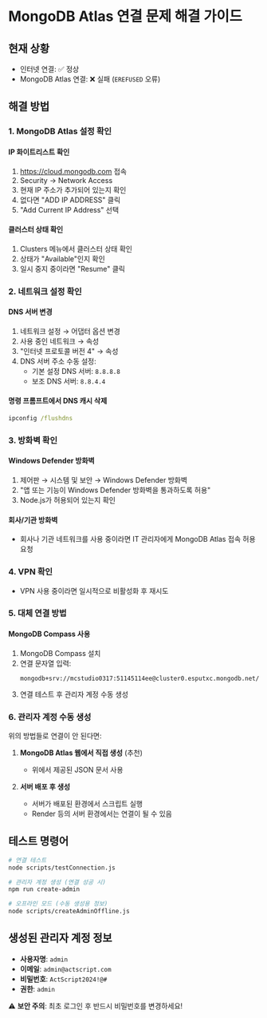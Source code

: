 # MongoDB Atlas 연결 문제 해결 가이드

## 현재 상황
- 인터넷 연결: ✅ 정상
- MongoDB Atlas 연결: ❌ 실패 (`EREFUSED` 오류)

## 해결 방법

### 1. MongoDB Atlas 설정 확인

#### IP 화이트리스트 확인
1. https://cloud.mongodb.com 접속
2. Security → Network Access
3. 현재 IP 주소가 추가되어 있는지 확인
4. 없다면 "ADD IP ADDRESS" 클릭
5. "Add Current IP Address" 선택

#### 클러스터 상태 확인
1. Clusters 메뉴에서 클러스터 상태 확인
2. 상태가 "Available"인지 확인
3. 일시 중지 중이라면 "Resume" 클릭

### 2. 네트워크 설정 확인

#### DNS 서버 변경
1. 네트워크 설정 → 어댑터 옵션 변경
2. 사용 중인 네트워크 → 속성
3. "인터넷 프로토콜 버전 4" → 속성
4. DNS 서버 주소 수동 설정:
   - 기본 설정 DNS 서버: `8.8.8.8`
   - 보조 DNS 서버: `8.8.4.4`

#### 명령 프롬프트에서 DNS 캐시 삭제
```cmd
ipconfig /flushdns
```

### 3. 방화벽 확인

#### Windows Defender 방화벽
1. 제어판 → 시스템 및 보안 → Windows Defender 방화벽
2. "앱 또는 기능이 Windows Defender 방화벽을 통과하도록 허용"
3. Node.js가 허용되어 있는지 확인

#### 회사/기관 방화벽
- 회사나 기관 네트워크를 사용 중이라면 IT 관리자에게 MongoDB Atlas 접속 허용 요청

### 4. VPN 확인
- VPN 사용 중이라면 일시적으로 비활성화 후 재시도

### 5. 대체 연결 방법

#### MongoDB Compass 사용
1. MongoDB Compass 설치
2. 연결 문자열 입력:
   ```
   mongodb+srv://mcstudio0317:51145114ee@cluster0.esputxc.mongodb.net/actscript
   ```
3. 연결 테스트 후 관리자 계정 수동 생성

### 6. 관리자 계정 수동 생성

위의 방법들로 연결이 안 된다면:

1. **MongoDB Atlas 웹에서 직접 생성** (추천)
   - 위에서 제공된 JSON 문서 사용

2. **서버 배포 후 생성**
   - 서버가 배포된 환경에서 스크립트 실행
   - Render 등의 서버 환경에서는 연결이 될 수 있음

## 테스트 명령어

```bash
# 연결 테스트
node scripts/testConnection.js

# 관리자 계정 생성 (연결 성공 시)
npm run create-admin

# 오프라인 모드 (수동 생성용 정보)
node scripts/createAdminOffline.js
```

## 생성된 관리자 계정 정보

- **사용자명**: `admin`
- **이메일**: `admin@actscript.com`
- **비밀번호**: `ActScript2024!@#`
- **권한**: `admin`

⚠️ **보안 주의**: 최초 로그인 후 반드시 비밀번호를 변경하세요!
